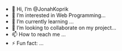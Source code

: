 - 👋 Hi, I’m @JonahKoprik
- 👀 I’m interested in Web Programming...
- 🌱 I’m currently learning ...
- 💞️ I’m looking to collaborate on my project...
- 📫 How to reach me ...
- ⚡ Fun fact: ...

<!---
JonahKoprik/JonahKoprik is a ✨ special ✨ repository because its `README.md` (this file) appears on your GitHub profile.
You can click the Preview link to take a look at your changes.
--->
